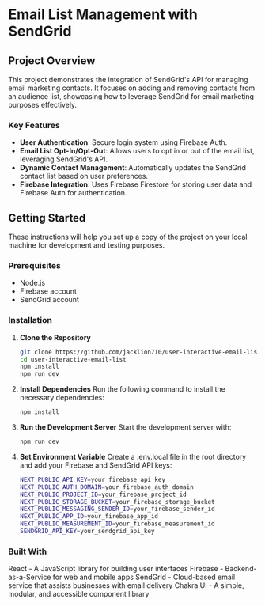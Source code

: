# Email List Management with SendGrid

## Project Overview

This project demonstrates the integration of SendGrid's API for managing email marketing contacts. It focuses on adding and removing contacts from an audience list, showcasing how to leverage SendGrid for email marketing purposes effectively.

### Key Features

- **User Authentication**: Secure login system using Firebase Auth.
- **Email List Opt-In/Opt-Out**: Allows users to opt in or out of the email list, leveraging SendGrid's API.
- **Dynamic Contact Management**: Automatically updates the SendGrid contact list based on user preferences.
- **Firebase Integration**: Uses Firebase Firestore for storing user data and Firebase Auth for authentication.

## Getting Started

These instructions will help you set up a copy of the project on your local machine for development and testing purposes.

### Prerequisites

- Node.js
- Firebase account
- SendGrid account

### Installation

1. **Clone the Repository**

   ```bash
   git clone https://github.com/jacklion710/user-interactive-email-list.git
   cd user-interactive-email-list
   npm install
   npm run dev
   ```

2. **Install Dependencies**
Run the following command to install the necessary dependencies:

    ```bash
    npm install
    ```
3. **Run the Development Server**
Start the development server with:

    ```bash
    npm run dev
    ```

4. **Set Environment Variable**
Create a .env.local file in the root directory and add your Firebase and SendGrid API keys:

    ```bash
    NEXT_PUBLIC_API_KEY=your_firebase_api_key
    NEXT_PUBLIC_AUTH_DOMAIN=your_firebase_auth_domain
    NEXT_PUBLIC_PROJECT_ID=your_firebase_project_id
    NEXT_PUBLIC_STORAGE_BUCKET=your_firebase_storage_bucket
    NEXT_PUBLIC_MESSAGING_SENDER_ID=your_firebase_sender_id
    NEXT_PUBLIC_APP_ID=your_firebase_app_id
    NEXT_PUBLIC_MEASUREMENT_ID=your_firebase_measurement_id
    SENDGRID_API_KEY=your_sendgrid_api_key
    ```

### Built With
React - A JavaScript library for building user interfaces
Firebase - Backend-as-a-Service for web and mobile apps
SendGrid - Cloud-based email service that assists businesses with email delivery
Chakra UI - A simple, modular, and accessible component library